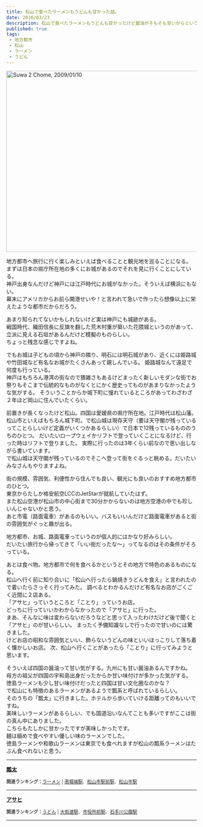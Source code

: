 ```yaml
---
title: 松山で食べたラーメンもうどんも甘かった話。
date: 2016/03/23
description: 松山で食べたラーメンもうどんも甘かったけど醤油がそもそも甘いからということらしい話。
published: true
tags: 
 - 地方都市
 - 松山
 - ラーメン
 - うどん
---
```


<a data-flickr-embed="true"  href="https://www.flickr.com/photos/shigeki_takeguchi/3184448990/in/dateposted-public/" title="Suwa 2 Chome, 2009/01/10"><img src="https://farm4.staticflickr.com/3415/3184448990_8ff46cc729_o.jpg" width="640" height="480" alt="Suwa 2 Chome, 2009/01/10"></a><script async src="//embedr.flickr.com/assets/client-code.js" charset="utf-8"></script>

地方都市へ旅行に行く楽しみといえば食べることと観光地を巡ることになる。  
まずは日本の県庁所在地の多くにお城があるのでそれを見に行くことにしている。  
神戸出身なんだけど神戸には江戸時代にお城がなかった。そういえば横浜にもない。  
幕末にアメリカからお前ら開港せいや！と言われて急いで作ったら想像以上に栄えたような都市だからだろう。

あまり知られてないかもしれないけど実は神戸にも城跡がある。  
戦国時代、織田信長に反旗を翻した荒木村重が築いた花隈城というのがあって、立派に見える石垣があるんだけど模擬のものらしい。  
ちょっと残念な感じですよね。

でもお城は子どもの頃から神戸の隣り、明石には明石城があり、近くには姫路城や竹田城など有名なお城がたくさんあって親しんでいる。
姫路城なんて遠足で何度も行っている。  
神戸はもちろん港湾の街なので猥雑さもあるけどまったく新しいモダンな街でお祭りもそこまで伝統的なものがなくとにかく歴史ってものがあまりなかったような気がする。
そういうことからか城下町に憧れているところがあってわざわざ２年ほど岡山に住んでいたくらい。

前置きが長くなったけど松山。四国は愛媛県の県庁所在地。江戸時代は松山藩。  
松山市といえばもちろん城下町。で松山城は現存天守（要は天守閣が残っているってことらしいけど定義がいくつかあるらしい）で日本で12残っているもののうちのひとつ。
だいたいロープウェイかリフトで登っていくことになるけど、行った時はリフトで登りました。
実際に行ったのは3年くらい前なので思い出しながら書いています。  
で松山城は天守閣が残っているのでそこへ登って街をぐるっと眺める。だいたいみなさんもやりますよね。

街の規模、雰囲気、利便性から住んでも良い、観光にも良いのおすすめ地方都市のひとつ。  
東京からたしか格安航空LCCのJetStarが就航していたはず。  
また松山空港が松山市の中心街まで30分かからないのは地方空港の中でも珍しいんじゃないかと思う。  
あと市電（路面電車）があるのもいい。バスもいいんだけど路面電車があると街の雰囲気がぐっと趣が出る。  

地方都市、お城、路面電車っていうのが個人的にはかなり好みらしい。  
だいたい旅行から帰ってきて「いい街だったな〜」ってなるのはその条件がそろっている。

あとは食べ物。地方都市で何を食べるかというとその地方で特色のあるものになる。  
松山へ行く前に知り合いに「松山へ行ったら鍋焼きうどんを食え」と言われたので着いたらさっそく行ってみた。
調べるとわかるんだけど有名なお店がごくごく近間に２店ある。  
「アサヒ」っていうところと「ことり」っていうお店。  
どっちに行っていいかわからなかったので「アサヒ」に行った。  
まあ、そんなに味は変わらないだろうなどと思って入ったわけだけど後で聞くと「アサヒ」のが甘いらしい。
まったく予備知識なしで行ったので甘いのには驚きました。  
けどお店の昭和な雰囲気といい、飾らないうどんの味といいほっこりして落ち着く懐かしいお店。
次、松山へ行くことがあったら「ことり」に行ってみようと思います。

そういえば四国の醤油って甘い気がする。九州にも甘い醤油あるんですかね。  
母方の祖父が四国の宇和島出身だったからか甘い味付けが多かった気がする。  
徳島ラーメンも少し甘い味付けだったと四国は甘い文化圏なのかな？  
で松山にも特徴のあるラーメンがあるようで瓢系と呼ばれているらしい。  
そのうちの「瓢太」に行きました。ホテルから歩いていける距離ってのもいいですね。  
美味しいラーメンがあるらしい、でも国道沿いなんてことも多いですがここは街の真ん中にありました。  
こちらもたしかに甘かったですが美味しかったです。  
麺は細めで食べやすい優しい味のラーメンでした。  
徳島ラーメンや和歌山ラーメンは東京でも食べれますが松山の瓢系ラーメンはたぶん食べれないと思う。

---

<div class="tabelog">
<p><strong><a href="http://tabelog.com/ehime/A3801/A380101/38000972/" target="_blank">瓢太</a></strong><p>
<script src="http://tabelog.com/badge/google_badge?escape=false&rcd=38000972" type="text/javascript" charset="utf-8"></script>
</div>
<p style="color:#444444; font-size:12px;">
<strong>関連ランキング：</strong><a href="http://tabelog.com/rstLst/ramen/">ラーメン</a> | <a href="http://tabelog.com/ehime/A3801/A380101/R9682/rstLst/">南堀端駅</a>、<a href="http://tabelog.com/ehime/A3801/A380101/R9310/rstLst/">松山市駅前駅</a>、<a href="http://tabelog.com/ehime/A3801/A380101/R9307/rstLst/">松山市駅</a></p>

---

<div class="tabelog">
<p><strong><a href="http://tabelog.com/ehime/A3801/A380101/38000348/" target="_blank">アサヒ</a></strong><p>
<script src="http://tabelog.com/badge/google_badge?escape=false&rcd=38000348" type="text/javascript" charset="utf-8"></script>
</div>
<p style="color:#444444; font-size:12px;">
<strong>関連ランキング：</strong><a href="http://tabelog.com/rstLst/udon/">うどん</a> | <a href="http://tabelog.com/ehime/A3801/A380101/R1664/rstLst/">大街道駅</a>、<a href="http://tabelog.com/ehime/A3801/A380101/R4871/rstLst/">市役所前駅</a>、<a href="http://tabelog.com/ehime/A3801/A380101/R660/rstLst/">石手川公園駅</a></p>

---
